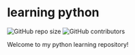 # learning python

![GitHub repo size](https://img.shields.io/github/repo-size/northernium/learning) ![GitHub contributors](https://img.shields.io/github/contributors/northernium/learning)

Welcome to my python learning repository!
